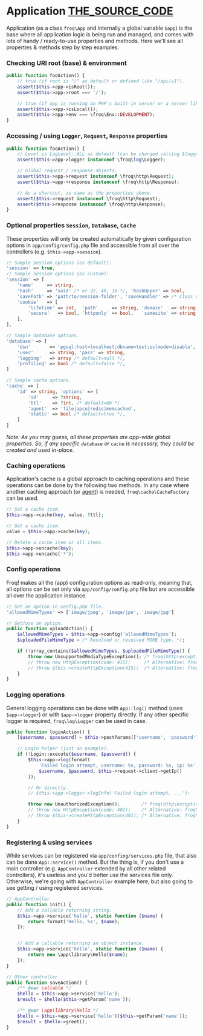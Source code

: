 # Application [THE_SOURCE_CODE](//github.com/froq/froq/blob/master/src/App.php)

Application (as a class `froq\App` and internally a global variable `$app`) is the base where all application logic is being run and managed, and comes with lots of handy / ready-to-use properties and methods. Here we'll see all properties & methods step by step examples.

### Checking URI root (base) & environment

```php
public function fooAction() {
    // true (if root is "/" as default or defined like "/api/v1").
    assert($this->app->isRoot());
    assert($this->app->root === '/');

    // true (if app is running on PHP's built-in server or a server like "foo.local").
    assert($this->app->isLocal());
    assert($this->app->env === \froq\Env::DEVELOPMENT);
}
```

### Accessing / using `Logger`, `Request`, `Response` properties

```php
public function fooAction() {
    // Level is LogLevel::ALL as default (can be changed calling $logger->setLevel()).
    assert($this->app->logger instanceof \froq\log\Logger);

    // Global request / response objects.
    assert($this->app->request instanceof \froq\http\Request);
    assert($this->app->response instanceof \froq\http\Response);

    // As a shortcut, as same as the properties above.
    assert($this->request instanceof \froq\http\Request);
    assert($this->response instanceof \froq\http\Response);
}
```

### Optional properties `Session`, `Database`, `Cache`
These properties will only be created automatically by given configuration options in `app/config/config.php` file and accessible from all over the controllers (e.g. `$this->app->session`).

```php
// Sample Session options (as default):
'session' => true,
// Sample Session options (as custom):
'session' => [
    'name'     => string,
    'hash'     => 'uuid' /* or 32, 40, 16 */, 'hashUpper' => bool,
    'savePath' => 'path/to/session-folder', 'saveHandler' => /* class or [class, class-file] */,
    'cookie'   => [
        'lifetime' => int,  'path'     => string, 'domain'   => string,
        'secure'   => bool, 'httponly' => bool,   'samesite' => string,
    ],
],

// Sample database options.
'database' => [
    'dsn'       => 'pgsql:host=localhost;dbname=test;sslmode=disable',
    'user'      => string, 'pass' => string,
    'logging'   => array /* default=null */,
    'profiling' => bool /* default=false */,
]

// Sample cache options.
'cache' => [
    'id' => string, 'options' => [
        'id'     => ?string,
        'ttl'    => ?int, /* default=60 */
        'agent'  => 'file|apcu|redis|memcached',
        'static' => bool /* default=true */,
    ]
]
```

*Note: As you may guess, all these properties are app-wide global properties. So, if any specific `database` or `cache` is necessary, they could be created and used in-place.*

### Caching operations

Application's cache is a global approach to caching operations and these operations can be done by the following two methods. In any case where another caching approach (or [agent](//github.com/froq/froq-cache/tree/master/src/agent)) is needed, `froq\cache\CacheFactory` can be used.

```php
// Set a cache item.
$this->app->cache(key, value, ?ttl);

// Get a cache item.
value = $this->app->cache(key);

// Delete a cache item or all items.
$this->app->uncache(key);
$this->app->uncache('*');
```

### Config operations
Froq! makes all the (app) configuration options as read-only, meaning that, all options can be set only via `app/config/config.php` file but are accessible all over the application instance.

```php
// Set an option in config.php file.
'allowedMimeTypes' => ['image/jpeg', 'image/jpe', 'image/jpg']

// Get/use an option.
public function uploadAction() {
    $allowedMimeTypes = $this->app->config('allowedMimeTypes');
    $uploadedFileMimeType = /* Resolved or received MIME type. */;

    if (!array_contains($allowedMimeTypes, $uploadedFileMimeType)) {
        throw new UnsupportedMediaTypeException(); /* froq\http\exception\client */
        // throw new HttpException(code: 415);     /* Alternative: froq\http */
        // throw $this->createHttpException(415);  /* Alternative: froq\app\Controller. */
    }
}
```

### Logging operations
General logging operations can be done with `App::log()` method (uses `$app->logger`) or with `$app->logger` property directly. If any other specific logger is required, `froq\log\Logger` can be used in case.

```php
public function loginAction() {
    [$username, $password] = $this->postParams(['username', 'password']);

    // Login helper (just an example).
    if (!Login::execute($username, $password)) {
        $this->app->log(format(
            'Failed login attempt, username: %s, password: %s, ip: %s',
            $username, $password, $this->request->client->getIp()
        ));

        // Or directly.
        // $this->app->logger->logInfo('Failed login attempt, ...');

        throw new UnauthorizedException();        /* froq\http\exception\client */
        // throw new HttpException(code: 401);    /* Alternative: froq\http */
        // throw $this->createHttpException(401); /* Alternative: froq\app\Controller. */
    }
}
```

### Registering & using services
While services can be registered via `app/confing/services.php` file, that also can be done `App::service()` method. But the thing is, if you don't use a main controller (e.g. `AppController` extended by all other related controllers), it's useless and you'd better use the services file only. Otherwise, we're going with `AppController` example here, but also going to see getting / using registered services.

```php
// AppController
public function init() {
    // Add a callable returning string.
    $this->app->service('hello', static function ($name) {
        return format('Hello, %s', $name);
    });


    // Add a callable returning an object instance.
    $this->app->service('hello', static function ($name) {
        return new \app\library\Hello($name);
    });
}

// Other controller.
public function saveAction() {
    /** @var callable */
    $hello = $this->app->service('hello');
    $result = $hello($this->getParam('name'));

    /** @var \app\library\Hello */
    $hello = $this->app->service('hello')($this->getParam('name'));
    $result = $hello->greet();
}
```

